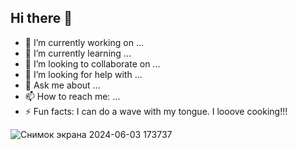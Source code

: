 ## Hi there 👋

- 🔭 I’m currently working on ...
- 🌱 I’m currently learning ...
- 👯 I’m looking to collaborate on ...
- 🤔 I’m looking for help with ...
- 💬 Ask me about ...
- 📫 How to reach me: ...
- ⚡ Fun facts: I can do a wave with my tongue. I looove cooking!!!

![Снимок экрана 2024-06-03 173737](https://github.com/mikaisloyal/mikaisloyal/assets/99940670/d1d1b078-a18b-4869-8445-13dfdc1d618c)

